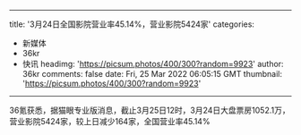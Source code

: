 
---
title: '3月24日全国影院营业率45.14%，营业影院5424家'
categories: 
 - 新媒体
 - 36kr
 - 快讯
headimg: 'https://picsum.photos/400/300?random=9923'
author: 36kr
comments: false
date: Fri, 25 Mar 2022 06:05:15 GMT
thumbnail: 'https://picsum.photos/400/300?random=9923'
---

<div>   
36氪获悉，据猫眼专业版消息，截止3月25日12时，3月24日大盘票房1052.1万，营业影院5424家，较上日减少164家，全国营业率45.14%  
</div>
            